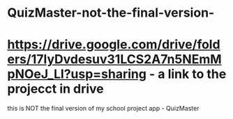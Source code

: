 # QuizMaster-not-the-final-version-

# https://drive.google.com/drive/folders/17IyDvdesuv31LCS2A7n5NEmMpNOeJ_Ll?usp=sharing - a link to the projecct in drive

this is NOT the final version of my school project app - QuizMaster


